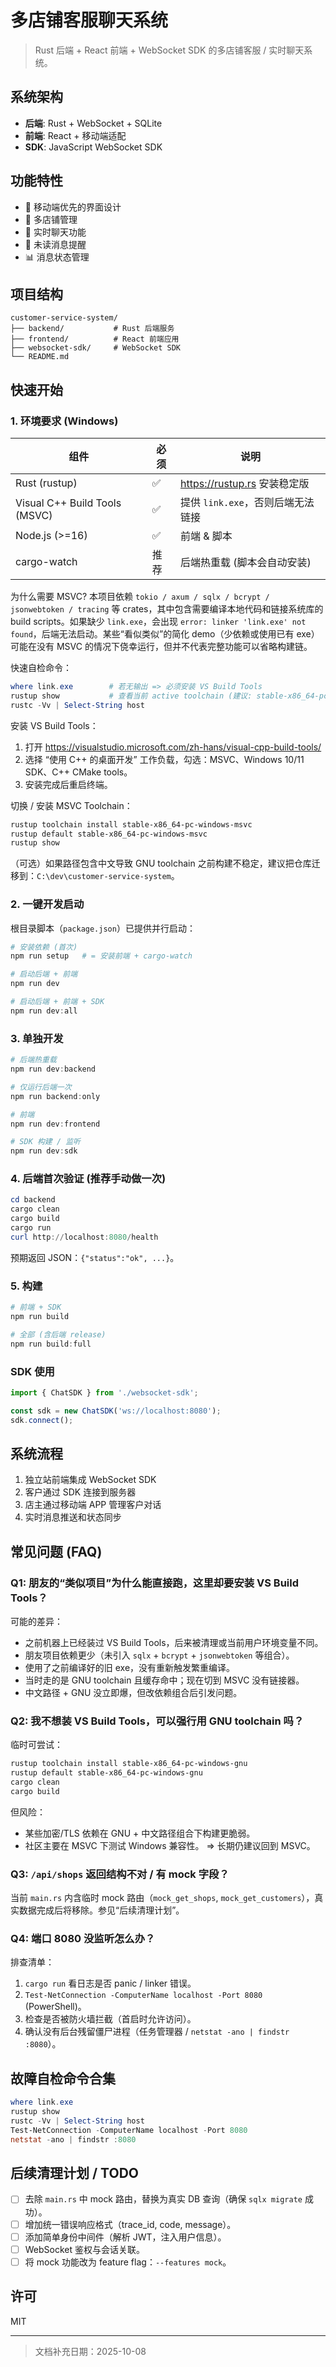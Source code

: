 # 多店铺客服聊天系统

> Rust 后端 + React 前端 + WebSocket SDK 的多店铺客服 / 实时聊天系统。

## 系统架构

- **后端**: Rust + WebSocket + SQLite
- **前端**: React + 移动端适配
- **SDK**: JavaScript WebSocket SDK

## 功能特性

- 📱 移动端优先的界面设计
- 🏪 多店铺管理
- 💬 实时聊天功能
- 🔔 未读消息提醒
- 📊 消息状态管理

## 项目结构

```
customer-service-system/
├── backend/           # Rust 后端服务
├── frontend/          # React 前端应用
├── websocket-sdk/     # WebSocket SDK
└── README.md
```

## 快速开始

### 1. 环境要求 (Windows)
| 组件 | 必须 | 说明 |
|------|------|------|
| Rust (rustup) | ✅ | https://rustup.rs 安装稳定版 |
| Visual C++ Build Tools (MSVC) | ✅ | 提供 `link.exe`，否则后端无法链接 |
| Node.js (>=16) | ✅ | 前端 & 脚本 |
| cargo-watch | 推荐 | 后端热重载 (脚本会自动安装) |

为什么需要 MSVC? 本项目依赖 `tokio / axum / sqlx / bcrypt / jsonwebtoken / tracing` 等 crates，其中包含需要编译本地代码和链接系统库的 build scripts。如果缺少 `link.exe`，会出现 `error: linker 'link.exe' not found`，后端无法启动。某些“看似类似”的简化 demo（少依赖或使用已有 exe）可能在没有 MSVC 的情况下侥幸运行，但并不代表完整功能可以省略构建链。

快速自检命令：
```powershell
where link.exe        # 若无输出 => 必须安装 VS Build Tools
rustup show           # 查看当前 active toolchain (建议: stable-x86_64-pc-windows-msvc)
rustc -Vv | Select-String host
```

安装 VS Build Tools：
1. 打开 https://visualstudio.microsoft.com/zh-hans/visual-cpp-build-tools/
2. 选择 “使用 C++ 的桌面开发” 工作负载，勾选：MSVC、Windows 10/11 SDK、C++ CMake tools。
3. 安装完成后重启终端。

切换 / 安装 MSVC Toolchain：
```powershell
rustup toolchain install stable-x86_64-pc-windows-msvc
rustup default stable-x86_64-pc-windows-msvc
rustup show
```

（可选）如果路径包含中文导致 GNU toolchain 之前构建不稳定，建议把仓库迁移到：`C:\dev\customer-service-system`。

### 2. 一键开发启动
根目录脚本（`package.json`）已提供并行启动：
```powershell
# 安装依赖 (首次)
npm run setup   # = 安装前端 + cargo-watch

# 启动后端 + 前端
npm run dev

# 启动后端 + 前端 + SDK
npm run dev:all
```

### 3. 单独开发
```powershell
# 后端热重载
npm run dev:backend

# 仅运行后端一次
npm run backend:only

# 前端
npm run dev:frontend

# SDK 构建 / 监听
npm run dev:sdk
```

### 4. 后端首次验证 (推荐手动做一次)
```powershell
cd backend
cargo clean
cargo build
cargo run
curl http://localhost:8080/health
```
预期返回 JSON：`{"status":"ok", ...}`。

### 5. 构建
```powershell
# 前端 + SDK
npm run build

# 全部 (含后端 release)
npm run build:full
```

### SDK 使用
```javascript
import { ChatSDK } from './websocket-sdk';

const sdk = new ChatSDK('ws://localhost:8080');
sdk.connect();
```

## 系统流程

1. 独立站前端集成 WebSocket SDK
2. 客户通过 SDK 连接到服务器
3. 店主通过移动端 APP 管理客户对话
4. 实时消息推送和状态同步

## 常见问题 (FAQ)

### Q1: 朋友的“类似项目”为什么能直接跑，这里却要安装 VS Build Tools？
可能的差异：
- 之前机器上已经装过 VS Build Tools，后来被清理或当前用户环境变量不同。
- 朋友项目依赖更少（未引入 `sqlx` + `bcrypt` + `jsonwebtoken` 等组合）。
- 使用了之前编译好的旧 exe，没有重新触发繁重编译。
- 当时走的是 GNU toolchain 且缓存命中；现在切到 MSVC 没有链接器。
- 中文路径 + GNU 没立即爆，但改依赖组合后引发问题。

### Q2: 我不想装 VS Build Tools，可以强行用 GNU toolchain 吗？
临时可尝试：
```powershell
rustup toolchain install stable-x86_64-pc-windows-gnu
rustup default stable-x86_64-pc-windows-gnu
cargo clean
cargo build
```
但风险：
- 某些加密/TLS 依赖在 GNU + 中文路径组合下构建更脆弱。
- 社区主要在 MSVC 下测试 Windows 兼容性。
=> 长期仍建议回到 MSVC。

### Q3: `/api/shops` 返回结构不对 / 有 mock 字段？
当前 `main.rs` 内含临时 mock 路由（`mock_get_shops`, `mock_get_customers`），真实数据完成后将移除。参见“后续清理计划”。

### Q4: 端口 8080 没监听怎么办？
排查清单：
1. `cargo run` 看日志是否 panic / linker 错误。
2. `Test-NetConnection -ComputerName localhost -Port 8080` (PowerShell)。
3. 检查是否被防火墙拦截（首启时允许访问）。
4. 确认没有后台残留僵尸进程（任务管理器 / `netstat -ano | findstr :8080`）。

## 故障自检命令合集
```powershell
where link.exe
rustup show
rustc -Vv | Select-String host
Test-NetConnection -ComputerName localhost -Port 8080
netstat -ano | findstr :8080
```

## 后续清理计划 / TODO
- [ ] 去除 `main.rs` 中 mock 路由，替换为真实 DB 查询（确保 `sqlx migrate` 成功）。
- [ ] 增加统一错误响应格式（trace_id, code, message）。
- [ ] 添加简单身份中间件（解析 JWT，注入用户信息）。
- [ ] WebSocket 鉴权与会话关联。
- [ ] 将 mock 功能改为 feature flag：`--features mock`。

## 许可
MIT

---
> 文档补充日期：2025-10-08